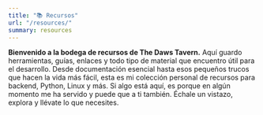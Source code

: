 ```yaml
---
title: "📚 Recursos"
url: "/resources/"
summary: resources
---
```


**Bienvenido a la bodega de recursos de The Daws Tavern.** Aquí guardo herramientas, guías, enlaces y todo tipo de material que encuentro útil para el desarrollo. Desde documentación esencial hasta esos pequeños trucos que hacen la vida más fácil, esta es mi colección personal de recursos para backend, Python, Linux y más. Si algo está aquí, es porque en algún momento me ha servido y puede que a ti también. Échale un vistazo, explora y llévate lo que necesites.